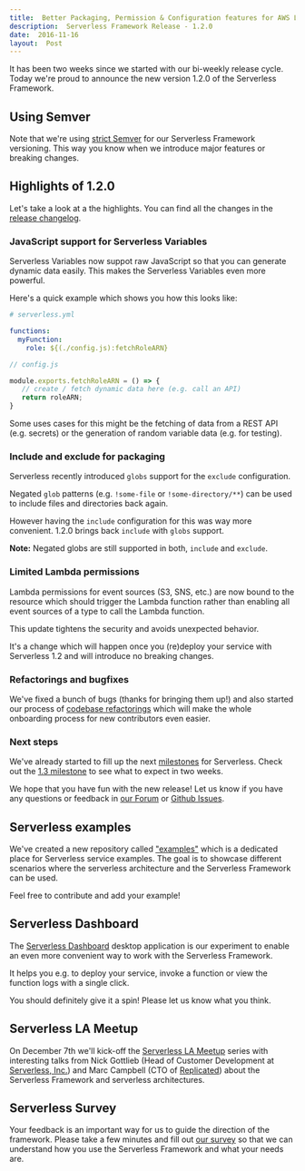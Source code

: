 ```yaml
---
title:  Better Packaging, Permission & Configuration features for AWS Lambda - Serverless Framework V1.2
description:  Serverless Framework Release - 1.2.0
date:  2016-11-16
layout:  Post
---
```


It has been two weeks since we started with our bi-weekly release cycle. Today we're proud to announce the new version 1.2.0 of the Serverless Framework.

## Using Semver

Note that we're using [strict Semver](http://semver.org/) for our Serverless Framework versioning. This way you know when we introduce major features or breaking changes.

## Highlights of 1.2.0

Let's take a look at a the highlights. You can find all the changes in the [release changelog](https://github.com/serverless/serverless/releases/tag/v1.2.0).

### JavaScript support for Serverless Variables

Serverless Variables now suppot raw JavaScript so that you can generate dynamic data easily. This makes the Serverless Variables even more powerful.

Here's a quick example which shows you how this looks like:

```yml
# serverless.yml

functions:
  myFunction:
    role: ${(./config.js):fetchRoleARN}
```

```javascript
// config.js

module.exports.fetchRoleARN = () => {
   // create / fetch dynamic data here (e.g. call an API)
   return roleARN;
}
```

Some uses cases for this might be the fetching of data from a REST API (e.g. secrets) or the generation of random variable data (e.g. for testing).

### Include and exclude for packaging

Serverless recently introduced `globs` support for the `exclude` configuration.

Negated `glob` patterns (e.g. `!some-file` or `!some-directory/**`) can be used to include files and directories back again.

However having the `include` configuration for this was way more convenient. 1.2.0 brings back `include` with `globs` support.

**Note:** Negated globs are still supported in both, `include` and `exclude`.

### Limited Lambda permissions

Lambda permissions for event sources (S3, SNS, etc.) are now bound to the resource which should trigger the Lambda function rather than enabling all event sources of a type to call the Lambda function.

This update tightens the security and avoids unexpected behavior.

It's a change which will happen once you (re)deploy your service with Serverless 1.2 and will introduce no breaking changes.

### Refactorings and bugfixes

We've fixed a bunch of bugs (thanks for bringing them up!) and also started our process of [codebase refactorings](https://github.com/serverless/serverless/issues/2645) which will make the whole onboarding process for new contributors even easier.

### Next steps

We've already started to fill up the next [milestones](https://github.com/serverless/serverless/milestones) for Serverless. Check out the [1.3 milestone](https://github.com/serverless/serverless/milestone/17) to see what to expect in two weeks.

We hope that you have fun with the new release! Let us know if you have any questions or feedback in [our Forum](http://forum.serverless.com/) or [Github Issues](https://github.com/serverless/serverless/issues).

## Serverless examples

We've created a new repository called ["examples"](https://github.com/serverless/examples) which is a dedicated place for Serverless service examples. The goal is to showcase different scenarios where the serverless architecture and the Serverless Framework can be used.

Feel free to contribute and add your example!

## Serverless Dashboard

The [Serverless Dashboard](https://github.com/serverless/dashboard) desktop application is our experiment to enable an even more convenient way to work with the Serverless Framework.

It helps you e.g. to deploy your service, invoke a function or view the function logs with a single click.

You should definitely give it a spin! Please let us know what you think.

## Serverless LA Meetup

On December 7th we'll kick-off the [Serverless LA Meetup](https://www.meetup.com/Serverless-LA) series with interesting talks from Nick Gottlieb (Head of Customer Development at [Serverless, Inc.](http://serverless.com)) and Marc Campbell (CTO of [Replicated](https://www.replicated.com/)) about the Serverless Framework and serverless architectures.

## Serverless Survey

Your feedback is an important way for us to guide the direction of the framework. Please take a few minutes and fill out [our survey](https://docs.google.com/a/serverless.com/forms/d/1F7rRx01NMDmmLiDiEzc0iKGTlyEx1RrzItRvvoe6a4A/edit?usp=drive_web) so that we can understand how you use the Serverless Framework and what your needs are.

